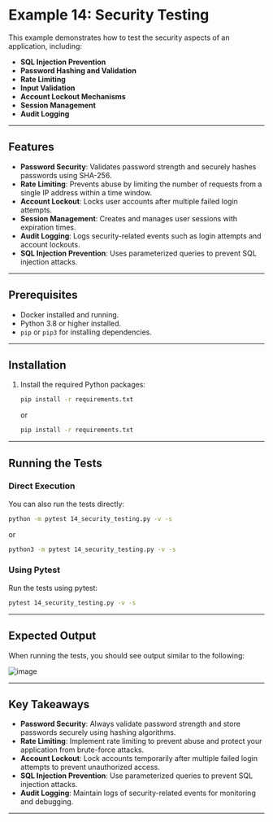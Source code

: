 # Example 14: Security Testing

This example demonstrates how to test the security aspects of an application, including:

- **SQL Injection Prevention**
- **Password Hashing and Validation**
- **Rate Limiting**
- **Input Validation**
- **Account Lockout Mechanisms**
- **Session Management**
- **Audit Logging**

---

## Features

- **Password Security**: Validates password strength and securely hashes passwords using SHA-256.
- **Rate Limiting**: Prevents abuse by limiting the number of requests from a single IP address within a time window.
- **Account Lockout**: Locks user accounts after multiple failed login attempts.
- **Session Management**: Creates and manages user sessions with expiration times.
- **Audit Logging**: Logs security-related events such as login attempts and account lockouts.
- **SQL Injection Prevention**: Uses parameterized queries to prevent SQL injection attacks.

---

## Prerequisites

- Docker installed and running.
- Python 3.8 or higher installed.
- `pip` or `pip3` for installing dependencies.

---

## Installation

1. Install the required Python packages:
   ```bash
   pip install -r requirements.txt
   ```
   or
   ```bash
   pip install -r requirements.txt
   ```

---

## Running the Tests

### Direct Execution

You can also run the tests directly:
```bash
python -m pytest 14_security_testing.py -v -s
```
or
```bash
python3 -m pytest 14_security_testing.py -v -s
```

### Using Pytest

Run the tests using pytest:
```bash
pytest 14_security_testing.py -v -s
```

---

## Expected Output

When running the tests, you should see output similar to the following:

![image](https://github.com/user-attachments/assets/58e53857-ddaf-4915-9503-12bb9405c8b5)


---

## Key Takeaways

- **Password Security**: Always validate password strength and store passwords securely using hashing algorithms.
- **Rate Limiting**: Implement rate limiting to prevent abuse and protect your application from brute-force attacks.
- **Account Lockout**: Lock accounts temporarily after multiple failed login attempts to prevent unauthorized access.
- **SQL Injection Prevention**: Use parameterized queries to prevent SQL injection attacks.
- **Audit Logging**: Maintain logs of security-related events for monitoring and debugging.

---
